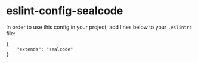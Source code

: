 # eslint-config-sealcode

In order to use this config in your project, add lines below to your `.eslintrc` file:

```
{
    "extends": "sealcode"
}
```
